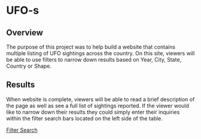# UFO-s

## Overview

The purpose of this project was to help build a website that contains multiple listing of UFO sightings across the country. On this site, viewers will be able to use filters to narrow down results based on Year, City, State, Country or Shape. 

## Results

When website is complete, viewers will be able to read a brief description of the page as well as see a full list of sightings reported. If the viewer would like to narrow down their results they could simply enter their inquiries within the filter search bars located on the left side of the table.

[Filter Search](https://github.com/JGarza4903/UFO-s/blob/main/static/Images/Filter%20Search.png)

